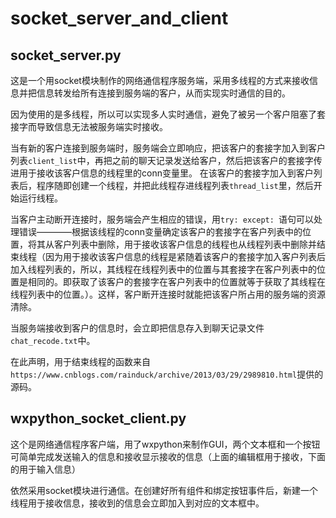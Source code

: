 # socket_server_and_client


## socket_server.py

这是一个用socket模块制作的网络通信程序服务端，采用多线程的方式来接收信息并把信息转发给所有连接到服务端的客户，从而实现实时通信的目的。

因为使用的是多线程，所以可以实现多人实时通信，避免了被另一个客户阻塞了套接字而导致信息无法被服务端实时接收。

当有新的客户连接到服务端时，服务端会立即响应，把该客户的套接字加入到客户列表```client_list```中，再把之前的聊天记录发送给客户，然后把该客户的套接字传进用于接收该客户信息的线程里的conn变量里。
在该客户的套接字加入到客户列表后，程序随即创建一个线程，并把此线程存进线程列表```thread_list```里，然后开始运行线程。

当客户主动断开连接时，服务端会产生相应的错误，用```try: except: ```语句可以处理错误————根据该线程的conn变量确定该客户的套接字在客户列表中的位置，将其从客户列表中删除，用于接收该客户信息的线程也从线程列表中删除并结束线程（因为用于接收该客户信息的线程是紧随着该客户的套接字加入客户列表后加入线程列表的，所以，其线程在线程列表中的位置与其套接字在客户列表中的位置是相同的。即获取了该客户的套接字在客户列表中的位置就等于获取了其线程在线程列表中的位置。）。这样，客户断开连接时就能把该客户所占用的服务端的资源清除。

当服务端接收到客户的信息时，会立即把信息存入到聊天记录文件```chat_recode.txt```中。

在此声明，用于结束线程的函数来自```https://www.cnblogs.com/rainduck/archive/2013/03/29/2989810.html```提供的源码。

## wxpython_socket_client.py

这个是网络通信程序客户端，用了wxpython来制作GUI，两个文本框和一个按钮可简单完成发送输入的信息和接收显示接收的信息（上面的编辑框用于接收，下面的用于输入信息）

依然采用socket模块进行通信。在创建好所有组件和绑定按钮事件后，新建一个线程用于接收信息，接收到的信息会立即加入到对应的文本框中。

